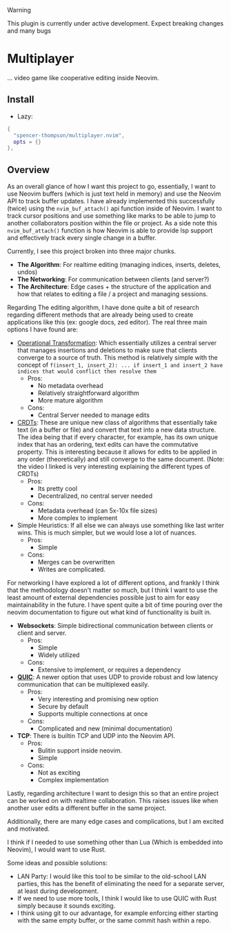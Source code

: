 > [!WARNING]
> This plugin is currently under active development. Expect breaking changes and many bugs

# Multiplayer

... video game like cooperative editing inside Neovim.

## Install

- Lazy:

```lua
{
  "spencer-thompson/multiplayer.nvim",
  opts = {}
},
```

## Overview

As an overall glance of how I want this project to go, essentially, I want to use Neovim buffers (which is just text held in memory) and use the Neovim API to track buffer updates. I have already implemented this successfully (twice) using the `nvim_buf_attach()` api function inside of Neovim. I want to track cursor positions and use something like marks to be able to jump to another collaborators position within the file or project. As a side note this `nvim_buf_attach()` function is how Neovim is able to provide lsp support and effectively track every single change in a buffer.

Currently, I see this project broken into three major chunks.

- **The Algorithm**: For realtime editing (managing indices, inserts, deletes, undos)
- **The Networking**: For communication between clients (and server?)
- **The Architecture**: Edge cases + the structure of the application and how that relates to editing a file / a project and managing sessions.

Regarding The editing algorithm, I have done quite a bit of research regarding different methods that are already being used to create applications like this (ex: google docs, zed editor). The real three main options I have found are:

- [Operational Transformation](https://en.wikipedia.org/wiki/Operational_transformation): Which essentially utilizes a central server that manages insertions and deletions to make sure that clients converge to a source of truth. This method is relatively simple with the concept of `f(insert_1, insert_2): ... if insert_1 and insert_2 have indices that would conflict then resolve them`
    - Pros:
        - No metadata overhead
        - Relatively straightforward algorithm
        - More mature algorithm
    - Cons:
        - Central Server needed to manage edits
- [CRDTs](https://www.youtube.com/watch?v=x7drE24geUw): These are unique new class of algorithms that essentially take text (in a buffer or file) and convert that text into a new data structure. The idea being that if every character, for example, has its own unique index that has an ordering, text edits can have the commutative property. This is interesting because it allows for edits to be applied in any order (theoretically) and still converge to the same document. (Note: the video I linked is very interesting explaining the different types of CRDTs)
    - Pros:
        - Its pretty cool
        - Decentralized, no central server needed
    - Cons:
        - Metadata overhead (can 5x-10x file sizes)
        - More complex to implement
- Simple Heuristics: If all else we can always use something like last writer wins. This is much simpler, but we would lose a lot of nuances.
    - Pros:
        - Simple
    - Cons:
        - Merges can be overwritten
        - Writes are complicated.

For networking I have explored a lot of different options, and frankly I think that the methodology doesn't matter so much, but I think I want to use the least amount of external dependencies possible just to aim for easy maintainability in the future. I have spent quite a bit of time pouring over the neovim documentation to figure out what kind of functionality is built in.

- **Websockets**: Simple bidirectional communication between clients or client and server.
    - Pros:
        - Simple
        - Widely utilized
    - Cons:
        - Extensive to implement, or requires a dependency
- **[QUIC](https://blog.cloudflare.com/the-road-to-quic/)**: A newer option that uses UDP to provide robust and low latency communication that can be multiplexed easily.
    - Pros:
        - Very interesting and promising new option
        - Secure by default
        - Supports multiple connections at once
    - Cons:
        - Complicated and new (minimal documentation)
- **TCP**: There is builtin TCP and UDP into the Neovim API.
    - Pros:
        - Bulitin support inside neovim.
        - Simple
    - Cons:
        - Not as exciting
        - Complex implementation


Lastly, regarding architecture I want to design this so that an entire project can be worked on with realtime collaboration.
This raises issues like when another user edits a different buffer in the same project.

Additionally, there are many edge cases and complications, but I am excited and motivated.

I think if I needed to use something other than Lua (Which is embedded into Neovim), I would want to use Rust.

Some ideas and possible solutions:

- LAN Party: I would like this tool to be similar to the old-school LAN parties, this has the benefit of eliminating the need for a separate server, at least during development.
- If we need to use more tools, I think I would like to use QUIC with Rust simply because it sounds exciting.
- I think using git to our advantage, for example enforcing either starting with the same empty buffer, or the same commit hash within a repo.
